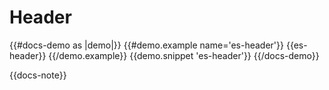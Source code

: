 # Header

{{#docs-demo as |demo|}}
  {{#demo.example name='es-header'}}
    {{es-header}}
  {{/demo.example}}
  {{demo.snippet 'es-header'}}
{{/docs-demo}}

{{docs-note}}
